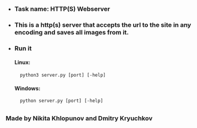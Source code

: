 * ### Task name: HTTP(S) Webserver
* ### This is a http(s) server that accepts the url to the site in any encoding and saves all images from it.

* ### Run it
    #### Linux:
        python3 server.py [port] [-help]
    #### Windows:
        python server.py [port] [-help]

##  
###  Made by Nikita Khlopunov and Dmitry Kryuchkov
